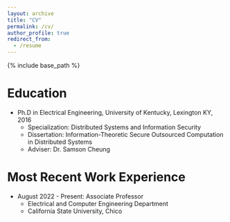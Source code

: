 ```yaml
---
layout: archive
title: "CV"
permalink: /cv/
author_profile: true
redirect_from:
  - /resume
---
```


{% include base_path %}

Education
======
* Ph.D in Electrical Engineering, University of Kentucky, Lexington KY, 2016
  * Specialization: Distributed Systems and Information Security
  * Dissertation: Information-Theoretic Secure Outsourced Computation in Distributed Systems
  * Adviser: Dr. Samson Cheung

Most Recent Work Experience
======
* August 2022 - Present: Associate Professor
  * Electrical and Computer Engineering Department
  * California State University, Chico

